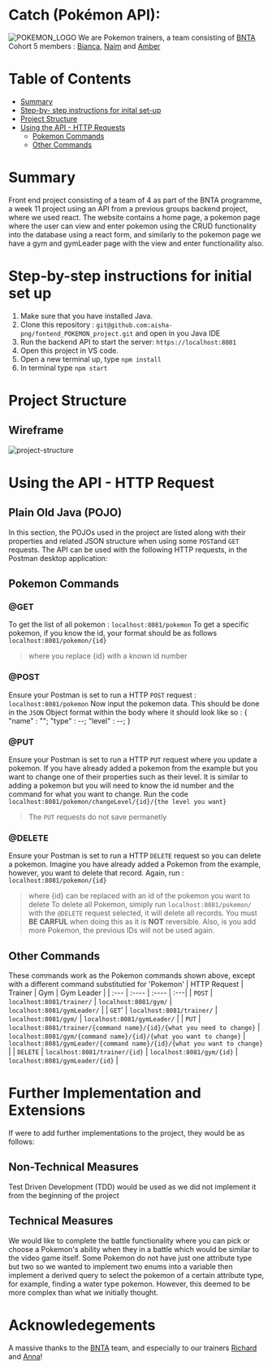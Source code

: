 # Catch (Pokémon API):
![POKEMON_LOGO](https://user-images.githubusercontent.com/67974517/174847849-cc02acdf-52b7-428b-8d2d-619ff923cedb.png)
We are Pokemon trainers, a team consisting of [BNTA](https://techacademy.brightnetwork.co.uk/) Cohort 5 members : [Bianca](https://github.com/biancakendall29), [Naim](https://github.com/N41M) and [Amber](https://github.com/aakamara)
# Table of Contents
- [Summary](#summary)
- [Step-by- step instructions for inital set-up](#step-by-step-instructions-for-initial-set-up)
- [Project Structure](#project-structure)
- [Using the API - HTTP Requests](#using-the-api---http-request)
    - [Pokemon Commands](#pokemon-commands)
    - [Other Commands](#other-commands)
# Summary
Front end project consisting of a team of 4 as part of the BNTA programme, a week 11 project using an API from a previous groups backend project, where we used react. The website contains a home page, a pokemon page where the user can view and enter pokemon using the CRUD functionality into the database using a react form, and similarly to the pokemon page we have a gym and gymLeader page with the view and enter functionaility also.
# Step-by-step instructions for initial set up
1. Make sure that you have installed Java.
2. Clone this repository : `git@github.com:aisha-png/fontend_POKEMON_project.git` and open in you Java IDE
3. Run the backend API to start the server: `https://localhost:8081`
4. Open this project in VS code.
5. Open a new terminal up, type `npm install`
6. In terminal type `npm start`
# Project Structure
## Wireframe
![project-structure](https://user-images.githubusercontent.com/96268466/175270751-97da629c-81c0-4f6a-aecf-5bc8ff5188e0.png)
# Using the API - HTTP Request
## Plain Old Java (POJO)
In this section, the POJOs used in the project are listed along with their properties and related JSON structure when using some `POST`and `GET` requests.
The API can be used with the following HTTP requests, in the Postman desktop application:
## Pokemon Commands
### @GET
To get the list of all pokemon : `localhost:8081/pokemon`
To get a specific pokemon, if you know the id, your format should be as follows `localhost:8081/pokemon/{id}`
> where you replace {id} with a known id number
### @POST
Ensure your Postman is set to run a HTTP `POST` request : `localhost:8081/pokemon`
Now input the pokemon data. This should be done in the `JSON` Object format within the body where it should look like so :
        {
            "name" : "";
            "type" : --;
            "level" : --;
        }
### @PUT
Ensure your Postman is set to run a HTTP `PUT` request where you update a pokemon.
If you have already added a pokemon from the example but you want to change one of their properties such as their level. It is similar to adding a pokemon but you will need to know the id number and the command for what you want to change. Run the code `localhost:8081/pokemon/changeLevel/{id}/{the level you want}`
> The `PUT` requests do not save permanetly
### @DELETE
Ensure your Postman is set to run a HTTP `DELETE` request so you can delete a pokemon.
Imagine you have already added a Pokemon from the example, however, you want to delete that record. Again, run : `localhost:8081/pokemon/{id}`
> where {id} can be replaced with an id of the pokemon you want to delete
To delete all Pokemon, simiply run `localhost:8081/pokemon/` with the `@DELETE` request selected, it will delete all records. You must **BE CARFUL** when doing this as it is **NOT** reversible.
 > Also, is you add more Pokemon, the previous IDs will not be used again.
## Other Commands
These commands work as the Pokemon commands shown above, except with a different command substitutied for 'Pokemon'
| HTTP Request      | Trainer |  Gym    |  Gym Leader  |
| :---        |    :----   |          :---- |        :---|
| `POST`      | `localhost:8081/trainer/`   | `localhost:8081/gym/` | `localhost:8081/gymLeader/` |
| `GET`' | `localhost:8081/trainer/`       | `localhost:8081/gym/`   | `localhost:8081/gymLeader/` |
| `PUT`  | `localhost:8081/trainer/{command name}/{id}/{what you need to change}`       | `localhost:8081/gym/{command name}/{id}/{what you want to change}`   | `localhost:8081/gymLeader/{command name}/{id}/{what you want to change}` |
| `DELETE`  | `localhost:8081/trainer/{id}`        | `localhost:8081/gym/{id}`   | `localhost:8081/gymLeader/{id}` |
# Further Implementation and Extensions
If were to add further implementations to the project, they would be as follows:
## Non-Technical Measures
Test Driven Development (TDD) would be used as we did not implement it from the beginning of the project
## Technical Measures
We would like to complete the battle functionality where you can pick or choose a Pokemon's ability when they in a battle which would be similar to the video game itself.
Some Pokemon do not have just one attribute type but two so we wanted to implement two enums into a variable then implement a derived query to select the pokemon of a certain attribute type, for example, finding a water type pokemon. However, this deemed to be more complex than what we initially thought.
# Acknowledegements
A massive thanks to the [BNTA](https://techacademy.brightnetwork.co.uk/) team, and especially to our trainers [Richard](https://github.com/biancakendall29/w07_server_side_project#summary) and [Anna](https://github.com/biancakendall29/w07_server_side_project#summary)!
